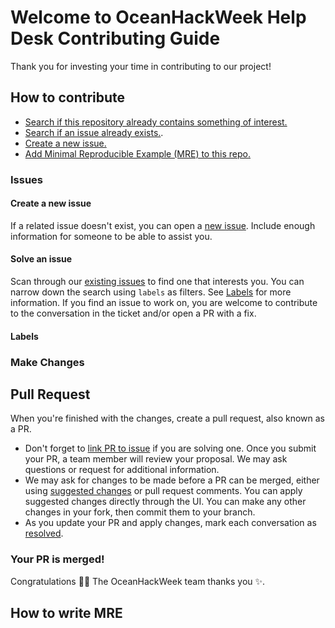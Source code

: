 # Welcome to OceanHackWeek Help Desk Contributing Guide
Thank you for investing your time in contributing to our project!

## How to contribute
* [Search if this repository already contains something of interest.](https://docs.github.com/en/search-github/searching-on-github/searching-code)
* [Search if an issue already exists.](https://docs.github.com/en/github/searching-for-information-on-github/searching-on-github/searching-issues-and-pull-requests#search-by-the-title-body-or-comments).
* [Create a new issue.](#create-a-new-issue)
* [Add Minimal Reproducible Example (MRE) to this repo.](#pull-request)

### Issues

#### Create a new issue

 If a related issue doesn't exist, you can open a [new issue](https://github.com/oceanhackweek/ohw-helpdesk/issues). Include enough information for someone to be able to assist you.

#### Solve an issue

Scan through our [existing issues](https://github.com/oceanhackweek/ohw-helpdesk/issues) to find one that interests you. You can narrow down the search using `labels` as filters. See [Labels](#labels) for more information. If you find an issue to work on, you are welcome to contribute to the conversation in the ticket and/or open a PR with a fix.

#### Labels

### Make Changes

## Pull Request

When you're finished with the changes, create a pull request, also known as a PR.
- Don't forget to [link PR to issue](https://docs.github.com/en/issues/tracking-your-work-with-issues/linking-a-pull-request-to-an-issue) if you are solving one.
Once you submit your PR, a team member will review your proposal. We may ask questions or request for additional information.
- We may ask for changes to be made before a PR can be merged, either using [suggested changes](https://docs.github.com/en/github/collaborating-with-issues-and-pull-requests/incorporating-feedback-in-your-pull-request) or pull request comments. You can apply suggested changes directly through the UI. You can make any other changes in your fork, then commit them to your branch.
- As you update your PR and apply changes, mark each conversation as [resolved](https://docs.github.com/en/github/collaborating-with-issues-and-pull-requests/commenting-on-a-pull-request#resolving-conversations).

### Your PR is merged!

Congratulations :tada::tada: The OceanHackWeek team thanks you :sparkles:. 

## How to write MRE
